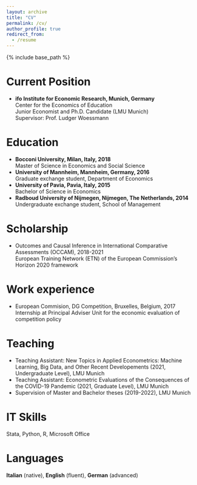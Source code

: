 ```yaml
---
layout: archive
title: "CV"
permalink: /cv/
author_profile: true
redirect_from:
  - /resume
---
```


{% include base_path %}

Current Position
======
* **ifo Institute for Economic Research, Munich, Germany**\
	Center for the Economics of Education\
	Junior Economist and Ph.D. Candidate (LMU Munich)\
	Supervisor: Prof. Ludger Woessmann
	
Education
======
* **Bocconi University, Milan, Italy, 2018**\
	Master of Science in Economics and Social Science
* **University of Mannheim, Mannheim, Germany, 2016**\
	Graduate exchange student, Department of Economics
* **University of Pavia, Pavia, Italy, 2015**\
	Bachelor of Science in Economics
* **Radboud University of Nijmegen, Nijmegen, The Netherlands, 2014**\
	Undergraduate exchange student, School of Management

Scholarship
======
* Outcomes and Causal Inference in International Comparative Assessments (OCCAM), 2018-2021\
	European Training Network (ETN) of the European Commission’s Horizon 2020 framework
	
Work experience
======
* European Commision, DG Competition, Bruxelles, Belgium, 2017\
	Internship at Principal Adviser Unit for the economic evaluation of competition policy 
  
Teaching
======
* Teaching Assistant: New Topics in Applied Econometrics: Machine Learning, Big Data, and Other Recent Developements (2021, Undergraduate Level), LMU Munich
* Teaching Assistant: Econometric Evaluations of the Consequences of the COVID-19 Pandemic (2021, Graduate Level), LMU Munich
* Supervision of Master and Bachelor theses (2019-2022), LMU Munich
  
IT Skills
======
Stata, Python, R, Microsoft Office

Languages
======
**Italian** (native), **English** (fluent), **German** (advanced)


